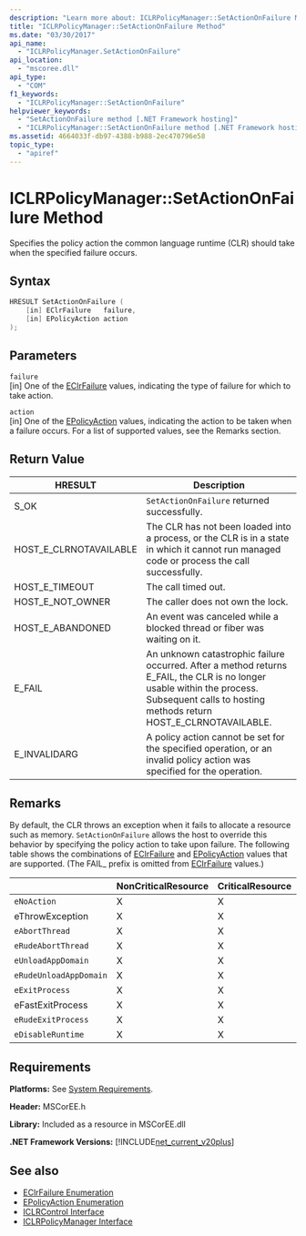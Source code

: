 ```yaml
---
description: "Learn more about: ICLRPolicyManager::SetActionOnFailure Method"
title: "ICLRPolicyManager::SetActionOnFailure Method"
ms.date: "03/30/2017"
api_name: 
  - "ICLRPolicyManager.SetActionOnFailure"
api_location: 
  - "mscoree.dll"
api_type: 
  - "COM"
f1_keywords: 
  - "ICLRPolicyManager::SetActionOnFailure"
helpviewer_keywords: 
  - "SetActionOnFailure method [.NET Framework hosting]"
  - "ICLRPolicyManager::SetActionOnFailure method [.NET Framework hosting]"
ms.assetid: 4664033f-db97-4388-b988-2ec470796e58
topic_type: 
  - "apiref"
---
```

# ICLRPolicyManager::SetActionOnFailure Method

Specifies the policy action the common language runtime (CLR) should take when the specified failure occurs.  
  
## Syntax  
  
```cpp  
HRESULT SetActionOnFailure (  
    [in] EClrFailure   failure,  
    [in] EPolicyAction action  
);  
```  
  
## Parameters  

 `failure`  
 [in] One of the [EClrFailure](eclrfailure-enumeration.md) values, indicating the type of failure for which to take action.  
  
 `action`  
 [in] One of the [EPolicyAction](epolicyaction-enumeration.md) values, indicating the action to be taken when a failure occurs. For a list of supported values, see the Remarks section.  
  
## Return Value  
  
|HRESULT|Description|  
|-------------|-----------------|  
|S_OK|`SetActionOnFailure` returned successfully.|  
|HOST_E_CLRNOTAVAILABLE|The CLR has not been loaded into a process, or the CLR is in a state in which it cannot run managed code or process the call successfully.|  
|HOST_E_TIMEOUT|The call timed out.|  
|HOST_E_NOT_OWNER|The caller does not own the lock.|  
|HOST_E_ABANDONED|An event was canceled while a blocked thread or fiber was waiting on it.|  
|E_FAIL|An unknown catastrophic failure occurred. After a method returns E_FAIL, the CLR is no longer usable within the process. Subsequent calls to hosting methods return HOST_E_CLRNOTAVAILABLE.|  
|E_INVALIDARG|A policy action cannot be set for the specified operation, or an invalid policy action was specified for the operation.|  
  
## Remarks  

 By default, the CLR throws an exception when it fails to allocate a resource such as memory. `SetActionOnFailure` allows the host to override this behavior by specifying the policy action to take upon failure. The following table shows the combinations of [EClrFailure](eclrfailure-enumeration.md) and [EPolicyAction](epolicyaction-enumeration.md) values that are supported. (The FAIL_ prefix is omitted from [EClrFailure](eclrfailure-enumeration.md) values.)  
  
||NonCriticalResource|CriticalResource|FatalRuntime|OrphanedLock|StackOverflow|AccessViolation|CodeContract|  
|-|-------------------------|----------------------|------------------|------------------|-------------------|---------------------|------------------|  
|`eNoAction`|X|X||||N/A||  
|eThrowException|X|X||||N/A||  
|`eAbortThread`|X|X||||N/A|X|  
|`eRudeAbortThread`|X|X||||N/A|X|  
|`eUnloadAppDomain`|X|X||X||N/A|X|  
|`eRudeUnloadAppDomain`|X|X||X|X|N/A|X|  
|`eExitProcess`|X|X||X|X|N/A|X|  
|eFastExitProcess|X|X||X|X|N/A||  
|`eRudeExitProcess`|X|X|X|X|X|N/A||  
|`eDisableRuntime`|X|X|X|X|X|N/A||  
  
## Requirements  

 **Platforms:** See [System Requirements](../../get-started/system-requirements.md).  
  
 **Header:** MSCorEE.h  
  
 **Library:** Included as a resource in MSCorEE.dll  
  
 **.NET Framework Versions:** [!INCLUDE[net_current_v20plus](../../../../includes/net-current-v20plus-md.md)]  
  
## See also

- [EClrFailure Enumeration](eclrfailure-enumeration.md)
- [EPolicyAction Enumeration](epolicyaction-enumeration.md)
- [ICLRControl Interface](iclrcontrol-interface.md)
- [ICLRPolicyManager Interface](iclrpolicymanager-interface.md)
